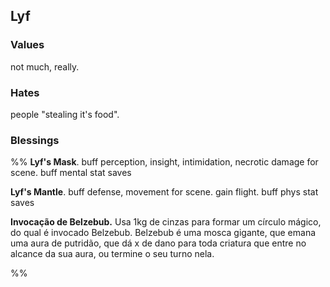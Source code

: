 ## Lyf
### Values
not much, really.

### Hates
people "stealing it's food".

### Blessings

%%
**Lyf's Mask**. buff perception, insight, intimidation, necrotic damage for scene. buff mental stat saves

**Lyf's Mantle**. buff defense, movement for scene. gain flight. buff phys stat saves

**Invocação de Belzebub.** Usa 1kg de cinzas para formar um círculo mágico, do qual é invocado Belzebub. Belzebub é uma mosca gigante, que emana uma aura de putridão, que dá x de dano para toda criatura que entre no alcance da sua aura, ou termine o seu turno nela.

%%
